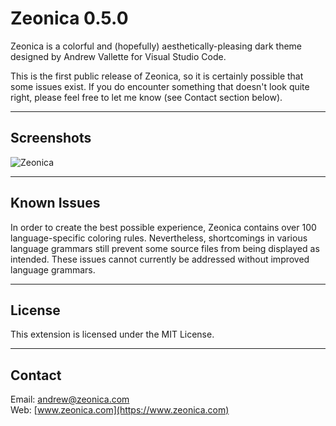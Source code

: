 # Zeonica 0.5.0

Zeonica is a colorful and (hopefully) aesthetically-pleasing dark theme designed by Andrew Vallette for Visual Studio Code.

This is the first public release of Zeonica, so it is certainly possible that some issues exist. If you do encounter something that doesn't look quite right, please feel free to let me know (see Contact section below).

---

## Screenshots

![Zeonica](https://zeonicacom.files.wordpress.com/2018/08/zeonica_840.png "Zeonica")

---

## Known Issues

In order to create the best possible experience, Zeonica contains over 100 language-specific coloring rules. Nevertheless, shortcomings in various language grammars still prevent some source files from being displayed as intended. These issues cannot currently be addressed without improved language grammars.

---

## License

This extension is licensed under the MIT License.

---

## Contact

Email: andrew@zeonica.com<br>
Web: [www.zeonica.com](https://www.zeonica.com)<br>
